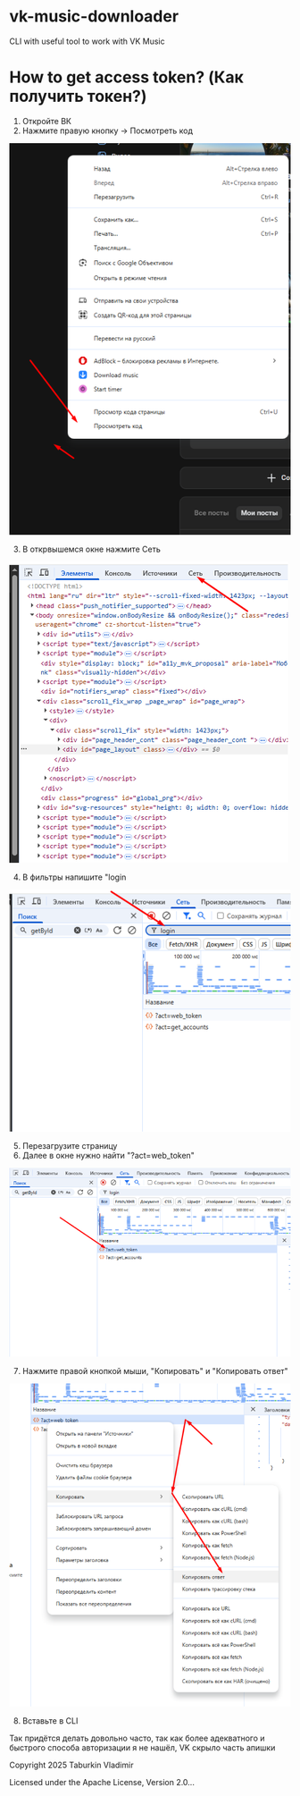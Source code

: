 # vk-music-downloader
CLI with useful tool to work with VK Music

# How to get access token? (Как получить токен?)
1. Откройте ВК
2. Нажмите правую кнопку -> Посмотреть код

![img.png](/docs/img.png)

3. В открвышемся окне нажмите Сеть

![img_1.png](/docs/img_1.png)

4. В фильтры напишите "login

![img_2.png](docs/img_2.png)

5. Перезагрузите страницу
6. Далее в окне нужно найти "?act=web_token"

![img_3.png](docs/img_3.png)

7. Нажмите правой кнопкой мыши, "Копировать" и "Копировать ответ"

![img_4.png](docs/img_4.png)

8. Вставьте в CLI

Так придётся делать довольно часто, так как более адекватного и быстрого способа авторизации я не нашёл, VK скрыло часть апишки

Copyright 2025 Taburkin Vladimir

Licensed under the Apache License, Version 2.0...
